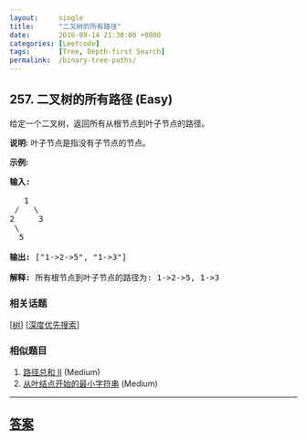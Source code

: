 ```yaml
---
layout:     single
title:      "二叉树的所有路径"
date:       2016-09-14 21:30:00 +0800
categories: [Leetcode]
tags:       [Tree, Depth-first Search]
permalink:  /binary-tree-paths/
---
```


## 257. 二叉树的所有路径 (Easy)

<p>给定一个二叉树，返回所有从根节点到叶子节点的路径。</p>

<p><strong>说明:</strong>&nbsp;叶子节点是指没有子节点的节点。</p>

<p><strong>示例:</strong></p>

<pre><strong>输入:</strong>

   1
 /   \
2     3
 \
  5

<strong>输出:</strong> [&quot;1-&gt;2-&gt;5&quot;, &quot;1-&gt;3&quot;]

<strong>解释:</strong> 所有根节点到叶子节点的路径为: 1-&gt;2-&gt;5, 1-&gt;3</pre>

### 相关话题
  [[树](https://github.com/openset/leetcode/tree/master/tag/tree/README.md)]
  [[深度优先搜索](https://github.com/openset/leetcode/tree/master/tag/depth-first-search/README.md)]

### 相似题目
  1. [路径总和 II](/path-sum-ii) (Medium)
  1. [从叶结点开始的最小字符串](/smallest-string-starting-from-leaf) (Medium)

---

## [答案](https://github.com/openset/leetcode/tree/master/problems/binary-tree-paths)
